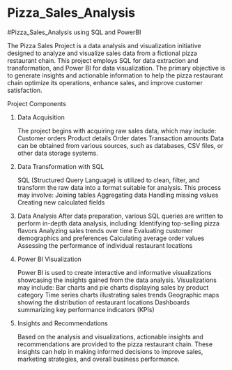 # Pizza_Sales_Analysis

#Pizza_Sales_Analysis using SQL and PowerBI

The Pizza Sales Project is a data analysis and visualization initiative designed to analyze and visualize sales data from a fictional pizza restaurant chain. This project employs SQL for data extraction and transformation, and Power BI for data visualization. The primary objective is to generate insights and actionable information to help the pizza restaurant chain optimize its operations, enhance sales, and improve customer satisfaction.

Project Components
1. Data Acquisition

   The project begins with acquiring raw sales data, which may include:
   Customer orders
   Product details
   Order dates
   Transaction amounts
   Data can be obtained from various sources, such as databases, CSV files, or other data storage systems.

3. Data Transformation with SQL
   
   SQL (Structured Query Language) is utilized to clean, filter, and transform the raw data into a format suitable for analysis. This process may involve:
   Joining tables
   Aggregating data
   Handling missing values
   Creating new calculated fields

3. Data Analysis
   After data preparation, various SQL queries are written to perform in-depth data analysis, including:
   Identifying top-selling pizza flavors
   Analyzing sales trends over time
   Evaluating customer demographics and preferences
   Calculating average order values
   Assessing the performance of individual restaurant locations

4. Power BI Visualization
   
   Power BI is used to create interactive and informative visualizations showcasing the insights gained from the data analysis. Visualizations may include:
   Bar charts and pie charts displaying sales by product category
   Time series charts illustrating sales trends
   Geographic maps showing the distribution of restaurant locations
   Dashboards summarizing key performance indicators (KPIs)

5. Insights and Recommendations
   
   Based on the analysis and visualizations, actionable insights and recommendations are provided to the pizza restaurant chain. These insights can help in making informed decisions to improve sales, marketing 
   strategies, and overall business performance.






